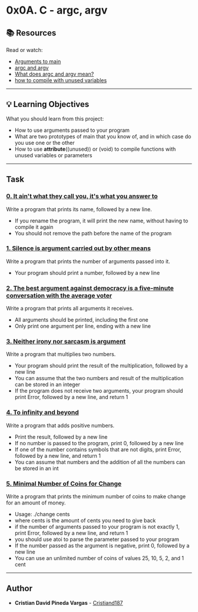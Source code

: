 # 0x0A. C - argc, argv

## :books: Resources
Read or watch:
* [Arguments to main](https://intranet.hbtn.io/rltoken/9qSBELMTQW1ldB0yGS6VZQ)
* [argc and argv](https://intranet.hbtn.io/rltoken/WL2UmZcO4fWhIgW-a1vePg)
* [What does argc and argv mean?](https://intranet.hbtn.io/rltoken/hWES8SJFzZJeWm0bBC5v8A)
* [how to compile with unused variables](https://intranet.hbtn.io/rltoken/k7iIVMXLkWDm2D2ATHb6xw)

---
## :bulb: Learning Objectives
What you should learn from this project:

* How to use arguments passed to your program
* What are two prototypes of main that you know of, and in which case do you use one or the other
* How to use __attribute__((unused)) or (void) to compile functions with unused variables or parameters

---
## Task

### [0. It ain't what they call you, it's what you answer to](./0-whatsmyname.c)
Write a program that prints its name, followed by a new line.
 * If you rename the program, it will print the new name, without having to compile it again
 * You should not remove the path before the name of the program


### [1. Silence is argument carried out by other means](./1-args.c)
Write a program that prints the number of arguments passed into it.
 * Your program should print a number, followed by a new line


### [2. The best argument against democracy is a five-minute conversation with the average voter](./2-args.c)
Write a program that prints all arguments it receives.
 * All arguments should be printed, including the first one
 * Only print one argument per line, ending with a new line


### [3. Neither irony nor sarcasm is argument](./3-mul.c)
Write a program that multiplies two numbers.
 * Your program should print the result of the multiplication, followed by a new line
 * You can assume that the two numbers and result of the multiplication can be stored in an integer
 * If the program does not receive two arguments, your program should print Error, followed by a new line, and return 1


### [4. To infinity and beyond](./4-add.c)
Write a program that adds positive numbers.
 * Print the result, followed by a new line
 * If no number is passed to the program, print 0, followed by a new line
 * If one of the number contains symbols that are not digits, print Error, followed by a new line, and return 1
 * You can assume that numbers and the addition of all the numbers can be stored in an int


### [5. Minimal Number of Coins for Change](./100-change.c)
Write a program that prints the minimum number of coins to make change for an amount of money.
 * Usage: ./change cents
 * where cents is the amount of cents you need to give back
 * if the number of arguments passed to your program is not exactly 1, print Error, followed by a new line, and return 1
 * you should use atoi to parse the parameter passed to your program
 * If the number passed as the argument is negative, print 0, followed by a new line
 * You can use an unlimited number of coins of values 25, 10, 5, 2, and 1 cent

---

## Author
* **Cristian David Pineda Vargas** - [Cristiand187](https://github.com/Cristiand187)